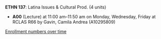**ETHN 137**: Latina Issues & Cultural Prod. (4 units)

- **A00** (Lecture) at 11:00 am–11:50 am on Monday, Wednesday, Friday at RCLAS R66 by Gavin, Camila Andrea (A10295809)

[Enrollment numbers over time](./ETHN137.tsv)
